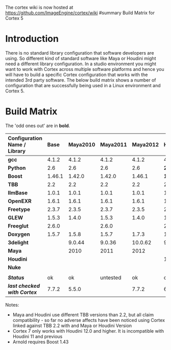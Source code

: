 The cortex wiki is now hosted at https://github.com/ImageEngine/cortex/wiki
#summary Build Matrix for Cortex 5

# Introduction #

There is no standard library configuration that software developers are using. So different kind of standard software like Maya or Houdini might need a different library configuration. In a studio environment you might want to work with Cortex across multiple software platforms and hence you will have to build a specific Cortex configuration that works with the intended 3rd party software.
The below build matrix shows a number of configuration that are successfully being used in a Linux environment and Cortex 5.

# Build Matrix #

The 'odd ones out' are in **bold**.

| Configuration Name / Library | **Base** | **Maya2010** | **Maya2011** | **Maya2012** | **Houdini11.0** | **Houdini12.0** | **Houdini12.1** | **Nuke6.0v3** | **Nuke6.3v7** | **Arnold 4.0.8.0** |
|:-----------------------------|:---------|:-------------|:-------------|:-------------|:----------------|:----------------|:----------------|:--------------|:--------------|:-------------------|
| **gcc**                      | 4.1.2    | 4.1.2        | 4.1.2        | 4.1.2        | 4.1.2           | 4.1.2           | 4.1.2           | **3.4.6**     | 4.1.2         | 4.1.2              |
| **Python**                   | 2.6      | 2.6          | 2.6          | 2.6          | **2.5**         | 2.6             | 2.6             | **2.5**       | 2.6           | 2.6                |
| **Boost**                    | 1.46.1   | 1.42.0       | 1.42.0       | 1.46.1       | **1.37.0**      | 1.46.1          | 1.46.1          | **1.38.0**    | 1.46.1        | **1.43**           |
| **TBB**                      | 2.2      | 2.2          | 2.2          | 2.2          | 2.2             | 2.2`*`          | 2.2`*`          | 2.2           | 2.2           | 2.2                |
| **IlmBase**                  | 1.0.1    | 1.0.1        | 1.0.1        | 1.0.1        | 1.0.1           | 1.0.1           | 1.0.1           | 1.0.1         | 1.0.1         | 1.0.1              |
| **OpenEXR**                  | 1.6.1    | 1.6.1        | 1.6.1        | 1.6.1        | 1.6.1           | **1.7.0**       | **1.7.0**       |1.6.1          | 1.6.1         | 1.6.1              |
| **Freetype**                 | 2.3.7    |2.3.5         | 2.3.7        | 2.3.5        | 2.3.7           | 2.3.7           | 2.3.7           | 2.3.5         | 2.3.5         | 2.3.5              |
| **GLEW**                     | 1.5.3    | 1.4.0        | 1.5.3        | 1.4.0        | 1.5.3           | 1.5.3           | 1.5.3           | 1.4.0         | 1.4.0         | 1.4.0              |
| **Freeglut**                 | 2.6.0    |              | 2.6.0        |              | 2.6.0           | 2.6.0           | 2.6.0           |               |               |                    |
| **Doxygen**                  | 1.5.7    | 1.5.8        | 1.5.7        | 1.7.3        | 1.5.7           | 1.7.3           | 1.7.3           | 1.5.8         | 1.7.3         | 1.7.3              |
| **3delight**                 |          | 9.0.44       | 9.0.36       | 10.0.62      | 9.0.36          | 10.0.62         | 10.0.62         |  9.0.31       | 10.0.62       |                    |
| **Maya**                     |          | 2010         | 2011         | 2012         |                 |                 |                 |               |               | 2012               |
| **Houdini**                  |          |              |              |              | 11              | 12              | 12              |               |               |                    |
| **Nuke**                     |          |              |              |              |                 |                 |                 | 6.0v3         | 6.3v7         |                    |
|                              |          |              |              |              |                 |                 |                 |               |               |                    |
| **_Status_**                 | ok       | ok           | untested     | ok           | ok              | ok              | ok              | ok            | ok            | ok                 |
| **_last checked with Cortex_** | 7.7.2    | 5.5.0        |              | 7.7.2        | 6.4.3           | 7.7.2           | 7.7.2           | 5.5.0         | 7.7.2         | 7.6.0              |

Notes:
  * Maya and Houdini use different TBB  versions than 2.2, but all claim compatibility - so far no adverse affects have been noticed using Cortex linked against TBB 2.2 with and Maya or Houdini Version
  * Cortex 7 only works with Houdini 12.0 and higher. It is incompatible with Houdini 11 and previous
  * Arnold requires Boost 1.43